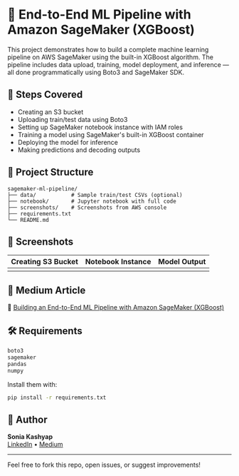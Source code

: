 # 🧠 End-to-End ML Pipeline with Amazon SageMaker (XGBoost)

This project demonstrates how to build a complete machine learning pipeline on AWS SageMaker using the built-in XGBoost algorithm. The pipeline includes data upload, training, model deployment, and inference — all done programmatically using Boto3 and SageMaker SDK.

## 🚀 Steps Covered

- Creating an S3 bucket
- Uploading train/test data using Boto3
- Setting up SageMaker notebook instance with IAM roles
- Training a model using SageMaker's built-in XGBoost container
- Deploying the model for inference
- Making predictions and decoding outputs

## 📁 Project Structure

```
sagemaker-ml-pipeline/
├── data/           # Sample train/test CSVs (optional)
├── notebook/       # Jupyter notebook with full code
├── screenshots/    # Screenshots from AWS console
├── requirements.txt
└── README.md
```

## 📸 Screenshots

| Creating S3 Bucket | Notebook Instance | Model Output |
| ------------------ | ----------------- | ------------ |
|                    |                   |              |

## 🔗 Medium Article

📖 [Building an End-to-End ML Pipeline with Amazon SageMaker (XGBoost)](https://medium.com/@soniakashyap001/building-an-end-to-end-ml-pipeline-with-amazon-sagemaker-xgboost-2fb580f6ce45)

## 🛠 Requirements

```bash
boto3
sagemaker
pandas
numpy
```

Install them with:

```bash
pip install -r requirements.txt
```

## 💬 Author

**Sonia Kashyap**\
[LinkedIn](https://linkedin.com/in/soniakashyap001) • [Medium](https://medium.com/@soniakashyap001)

---

Feel free to fork this repo, open issues, or suggest improvements!

